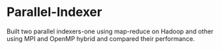 # Parallel-Indexer
Built two parallel indexers-one using map-reduce on Hadoop and other using MPI and OpenMP hybrid and compared their performance.
